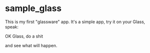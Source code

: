 sample_glass
============

This is my first "glassware" app. It's a simple app, try it on your Glass, speak:

OK Glass, do a shit

and see what will happen.


